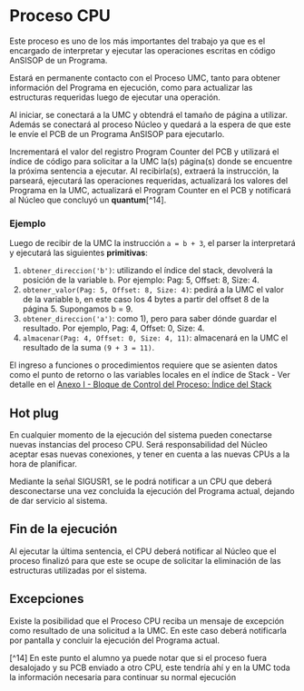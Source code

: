 # Proceso CPU

Este proceso es uno de los más importantes del trabajo ya que es el encargado de interpretar y ejecutar las operaciones escritas en código AnSISOP de un Programa.

Estará en permanente contacto con el Proceso UMC, tanto para obtener información del Programa en ejecución, como para actualizar las estructuras requeridas luego de ejecutar una operación.

Al iniciar, se conectará a la UMC y obtendrá el tamaño de página a utilizar. Además se conectará al proceso Núcleo y quedará a la espera de que este le envíe el PCB de un Programa AnSISOP para ejecutarlo.

Incrementará el valor del registro Program Counter del PCB y utilizará el índice de código para solicitar a la UMC la(s) página(s) donde se encuentre la próxima sentencia a ejecutar. Al recibirla(s), extraerá la instrucción, la parseará, ejecutará las operaciones requeridas, actualizará los valores del Programa en la UMC, actualizará el Program Counter en el PCB y notificará al Núcleo que concluyó un **quantum**[^14].

### Ejemplo

Luego de recibir de la UMC la instrucción `a = b + 3`, el parser la interpretará y ejecutará las siguientes **primitivas**:

1. `obtener_direccion('b')`: utilizando el índice del stack, devolverá la posición de la variable `b`. Por ejemplo: Pag: 5, Offset: 8, Size: 4.
2. `obtener_valor(Pag: 5, Offset: 8, Size: 4)`: pedirá a la UMC el valor de la variable `b`, en este caso los 4 bytes a partir del offset 8 de la página 5. Supongamos b = 9.
3. `obtener_direccion('a')`: como 1), pero para saber dónde guardar el resultado. Por ejemplo, Pag: 4, Offset: 0, Size: 4.
4. `almacenar(Pag: 4, Offset: 0, Size: 4, 11)`: almacenará en la UMC el resultado de la suma `(9 + 3 = 11)`.

El ingreso a funciones o procedimientos requiere que se asienten datos como el punto de retorno o las variables locales en el índice de Stack - Ver detalle en el [Anexo I - Bloque de Control del Proceso: Índice del Stack](anexo_i_-_bloque_de_control_del_programa_pcb.md)

## Hot plug

En cualquier momento de la ejecución del sistema pueden conectarse nuevas instancias del proceso CPU. Será responsabilidad del Núcleo aceptar esas nuevas conexiones, y tener en cuenta a las nuevas CPUs a la hora de planificar.

Mediante la señal SIGUSR1, se le podrá notificar a un CPU que deberá desconectarse una vez concluida la ejecución del Programa actual, dejando de dar servicio al sistema.

## Fin de la ejecución

Al ejecutar la última sentencia, el CPU deberá notificar al Núcleo que el proceso finalizó para que este se ocupe de solicitar la eliminación de las estructuras utilizadas por el sistema.

## Excepciones

Existe la posibilidad que el Proceso CPU reciba un mensaje de excepción como resultado de una solicitud a la UMC. En este caso deberá notificarla por pantalla y concluir la ejecución del Programa actual.

[^14] En este punto el alumno ya puede notar que si el proceso fuera desalojado y su PCB enviado a otro CPU, este tendría ahí y en la UMC toda la información necesaria para continuar su normal ejecución